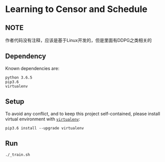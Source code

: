 # Learning to Censor and Schedule

## NOTE
作者代码没有注释，应该是基于Linux开发的，但是里面有DDPG之类相关的

## Dependency
Known dependencies are:
```
python 3.6.5
pip3.6
virtualenv 
```

## Setup
To avoid any conflict, and to keep this project self-contained, please install virtual environment with [`virtualenv`](http://docs.python-guide.org/en/latest/dev/virtualenvs/):
```
pip3.6 install --upgrade virtualenv
```
## Run
```
./_train.sh
```

